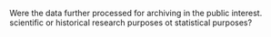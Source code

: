 Were the data further processed for archiving in the public interest. scientific or historical research purposes ot statistical purposes?
